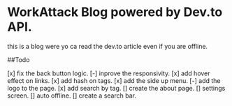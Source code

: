# WorkAttack Blog powered by Dev.to API.

this is a blog were yo ca read the dev.to article even if you are offline.


##Todo

[x] fix the back button logic.
[-] inprove the responsivity.
[x] add hover effect on links.
[x] add hash on tags.
[x] add the side up menu.
[-] add the logo to the page.
[x] add search by tag.
[] create the about page.
[] settings screen.
[] auto offline.
[] create a search bar.